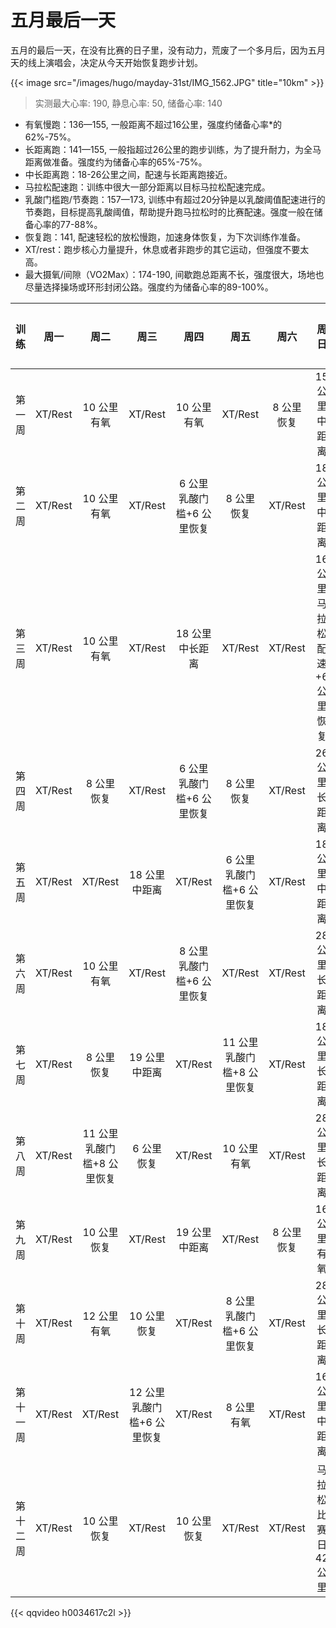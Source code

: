 # 五月最后一天


五月的最后一天，在没有比赛的日子里，没有动力，荒废了一个多月后，因为五月天的线上演唱会，决定从今天开始恢复跑步计划。

<!--more-->

{{< image src="/images/hugo/mayday-31st/IMG_1562.JPG" title="10km" >}}

> 实测最大心率: 190, 静息心率: 50, 储备心率: 140

- 有氧慢跑：136—155, 一般距离不超过16公里，强度约储备心率*的62%-75%。
- 长距离跑：141—155, 一般指超过26公里的跑步训练，为了提升耐力，为全马距离做准备。强度约为储备心率的65%-75%。
- 中长距离跑：18-26公里之间，配速与长距离跑接近。
- 马拉松配速跑：训练中很大一部分距离以目标马拉松配速完成。
- 乳酸门槛跑/节奏跑：157—173, 训练中有超过20分钟是以乳酸阈值配速进行的节奏跑，目标提高乳酸阈值，帮助提升跑马拉松时的比赛配速。强度一般在储备心率的77-88%。
- 恢复跑：141, 配速轻松的放松慢跑，加速身体恢复，为下次训练作准备。
- XT/rest：跑步核心力量提升，休息或者非跑步的其它运动，但强度不要太高。
- 最大摄氧/间隙（VO2Max）：174-190, 间歇跑总距离不长，强度很大，场地也尽量选择操场或环形封闭公路。强度约为储备心率的89-100%。

|   训练   |  周一   |            周二            |            周三            |           周四            |            周五            |    周六    |             周日             | 每周统计 |
| :------: | :-----: | :------------------------: | :------------------------: | :-----------------------: | :------------------------: | :--------: | :--------------------------: | :------: |
|  第一周  | XT/Rest |        10 公里有氧         |          XT/Rest           |        10 公里有氧        |          XT/Rest           | 8 公里恢复 |        15 公里中距离         |    43    |
|  第二周  | XT/Rest |        10 公里有氧         |          XT/Rest           | 6 公里乳酸门槛+6 公里恢复 |         8 公里恢复         |  XT/Rest   |        18 公里中距离         |    48    |
|  第三周  | XT/Rest |        10 公里有氧         |          XT/Rest           |      18 公里中长距离      |          XT/Rest           |  XT/Rest   | 16 公里马拉松配速+6 公里恢复 |    50    |
|  第四周  | XT/Rest |         8 公里恢复         |          XT/Rest           | 6 公里乳酸门槛+6 公里恢复 |         8 公里恢复         |  XT/Rest   |        26 公里长距离         |    54    |
|  第五周  | XT/Rest |          XT/Rest           |       18 公里中距离        |          XT/Rest          | 6 公里乳酸门槛+6 公里恢复  |  XT/Rest   |        18 公里中距离         |    48    |
|  第六周  | XT/Rest |        10 公里有氧         |          XT/Rest           | 8 公里乳酸门槛+6 公里恢复 |          XT/Rest           |  XT/Rest   |        28 公里长距离         |    52    |
|  第七周  | XT/Rest |         8 公里恢复         |       19 公里中距离        |          XT/Rest          | 11 公里乳酸门槛+8 公里恢复 |  XT/Rest   |        18 公里长距离         |    64    |
|  第八周  | XT/Rest | 11 公里乳酸门槛+8 公里恢复 |         6 公里恢复         |          XT/Rest          |        10 公里有氧         |  XT/Rest   |        28 公里长距离         |    63    |
|  第九周  | XT/Rest |        10 公里恢复         |          XT/Rest           |       19 公里中距离       |          XT/Rest           | 8 公里恢复 |         16 公里有氧          |    53    |
|  第十周  | XT/Rest |        12 公里有氧         |        10 公里恢复         |          XT/Rest          | 8 公里乳酸门槛+6 公里恢复  |  XT/Rest   |        28 公里长距离         |    64    |
| 第十一周 | XT/Rest |          XT/Rest           | 12 公里乳酸门槛+6 公里恢复 |          XT/Rest          |         8 公里有氧         |  XT/Rest   |        16 公里中距离         |    42    |
| 第十二周 | XT/Rest |        10 公里恢复         |          XT/Rest           |        10 公里恢复        |          XT/Rest           |  XT/Rest   |     马拉松比赛日 42 公里     |    62    |

{{< qqvideo h0034617c2l >}}

